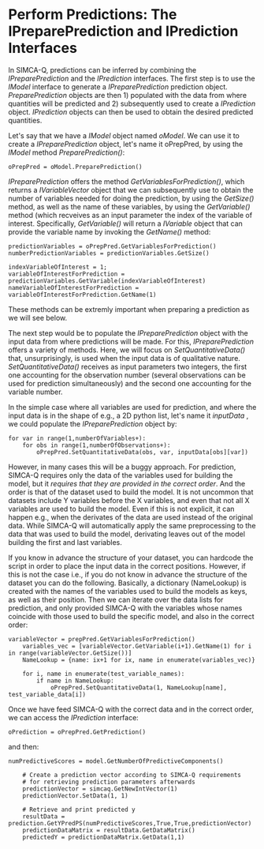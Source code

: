 # Perform Predictions: The IPreparePrediction and IPrediction Interfaces

In SIMCA-Q, predictions can be inferred by combining the *IPreparePrediction* and the *IPrediction* interfaces. The first step is to use the *IModel* interface to generate a *IPreparePrediction* prediction object. *PreparePrediction* objects are then 1) populated with the data from where quantities will be predicted and 2) subsequently used to create a *IPrediction* object. *IPrediction* objects can then be used to obtain the desired predicted quantities.

Let's say that we have a *IModel* object named *oModel*. We can use it to create a *IPreparePrediction* object, let's name it oPrepPred, by using the *IModel* method *PreparePrediction()*:
```
oPrepPred = oModel.PreparePrediction()
```

*IPreparePrediction* offers the method *GetVariablesForPrediction()*, which returns a *IVariableVector* object that we can subsequently use to obtain the number of variables needed for doing the prediction, by using the *GetSize()* method, as well as the name of these variables, by using the *GetVariable()* method (which recveives as an input parameter the index of the variable of interest. Specifically, *GetVariable()* will return a *IVariable* object that can provide the variable name by invoking the *GetName()* method:
```
predictionVariables = oPrepPred.GetVariablesForPrediction()
numberPredictionVariables = predictionVariables.GetSize()

indexVariableOfInterest = 1;
variableOfInterestForPrediction = predictionVariables.GetVariable(indexVariableOfInterest)
nameVariableOfInterestForPrediction = variableOfInterestForPrediction.GetName(1)
```

These methods can be extremly important when preparing a prediction as we will see below.

The next step would be to populate the *IPreparePrediction* object with the input data from where predictions will be made. For this, *IPreparePrediction* offers a variety of methods. Here, we will focus on *SetQuantitativeData()* that, unsurprisingly, is used when the input data is of qualitative nature. *SetQuantitativeData()* receives as input parameters two integers, the first one accounting for the observation number (several observations can be used for prediction simultaneously) and the second one accounting for the variable number.

In the simple case where all variables are used for prediction, and where the input data is in the shape of e.g., a 2D python list, let's name it *inputData* , we could populate the *IPreparePrediction* object by:

```
for var in range(1,numberOfVariables+):
    for obs in range(1,numberOfObservations+):
        oPrepPred.SetQuantitativeData(obs, var, inputData[obs][var])
```

However, in many cases this will be a buggy approach. For prediction, SIMCA-Q requires only the data of the variables used for building the model, but it _requires that they are provided in the correct order_. And the order is that of the dataset used to build the model. It is not uncommon that datasets include Y variables before the X variables, and even that not all X variables are used to build the model. Even if this is not explicit, it can happen e.g., when the derivates of the data are used instead of the original data. While SIMCA-Q will automatically apply the same preprocessing to the data that was used to build the model, derivating leaves out of the model building the first and last variables.

If you know in advance the structure of your dataset, you can hardcode the script in order to place the input data in the correct positions. However, if this is not the case i.e., if you do not know in advance the structure of the dataset you can do the following. Basically, a dictionary (NameLookup) is created with the names of the variables used to build the models as keys, as well as their position. Then we can iterate over the data lists for prediction, and only provided SIMCA-Q with the variables whose names coincide with those used to build the specific model, and also in the correct order:
```
variableVector = prepPred.GetVariablesForPrediction()
    variables_vec = [variableVector.GetVariable(i+1).GetName(1) for i in range(variableVector.GetSize())]
    NameLookup = {name: ix+1 for ix, name in enumerate(variables_vec)}

    for i, name in enumerate(test_variable_names):
        if name in NameLookup:
            oPrepPred.SetQuantitativeData(1, NameLookup[name], test_variable_data[i])
```

Once we have feed SIMCA-Q with the correct data and in the correct order, we can access the *IPrediction* interface:
```
oPrediction = oPrepPred.GetPrediction()
```

and then:
```
numPredictiveScores = model.GetNumberOfPredictiveComponents()

    # Create a prediction vector according to SIMCA-Q requirements
    # for retrieving prediction parameters afterwards
    predictionVector = simcaq.GetNewIntVector(1)
    predictionVector.SetData(1, 1)

    # Retrieve and print predicted y
    resultData = prediction.GetYPredPS(numPredictiveScores,True,True,predictionVector)
    predictionDataMatrix = resultData.GetDataMatrix()
    predictedY = predictionDataMatrix.GetData(1,1)
```

